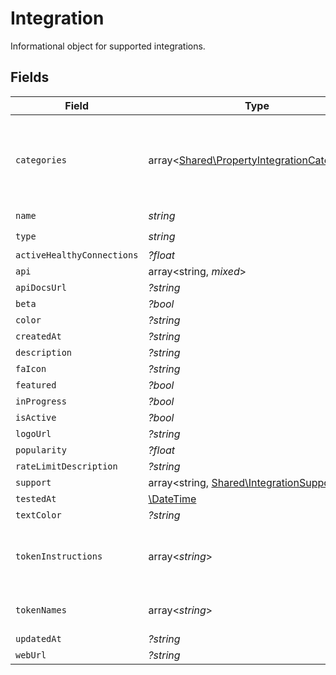# Integration

Informational object for supported integrations.


## Fields

| Field                                                                                               | Type                                                                                                | Required                                                                                            | Description                                                                                         |
| --------------------------------------------------------------------------------------------------- | --------------------------------------------------------------------------------------------------- | --------------------------------------------------------------------------------------------------- | --------------------------------------------------------------------------------------------------- |
| `categories`                                                                                        | array<[Shared\PropertyIntegrationCategories](../../Models/Shared/PropertyIntegrationCategories.md)> | :heavy_check_mark:                                                                                  | The categories of support solutions that this integration has                                       |
| `name`                                                                                              | *string*                                                                                            | :heavy_check_mark:                                                                                  | N/A                                                                                                 |
| `type`                                                                                              | *string*                                                                                            | :heavy_check_mark:                                                                                  | N/A                                                                                                 |
| `activeHealthyConnections`                                                                          | *?float*                                                                                            | :heavy_minus_sign:                                                                                  | N/A                                                                                                 |
| `api`                                                                                               | array<string, *mixed*>                                                                              | :heavy_minus_sign:                                                                                  | N/A                                                                                                 |
| `apiDocsUrl`                                                                                        | *?string*                                                                                           | :heavy_minus_sign:                                                                                  | N/A                                                                                                 |
| `beta`                                                                                              | *?bool*                                                                                             | :heavy_minus_sign:                                                                                  | N/A                                                                                                 |
| `color`                                                                                             | *?string*                                                                                           | :heavy_minus_sign:                                                                                  | N/A                                                                                                 |
| `createdAt`                                                                                         | *?string*                                                                                           | :heavy_minus_sign:                                                                                  | N/A                                                                                                 |
| `description`                                                                                       | *?string*                                                                                           | :heavy_minus_sign:                                                                                  | N/A                                                                                                 |
| `faIcon`                                                                                            | *?string*                                                                                           | :heavy_minus_sign:                                                                                  | N/A                                                                                                 |
| `featured`                                                                                          | *?bool*                                                                                             | :heavy_minus_sign:                                                                                  | N/A                                                                                                 |
| `inProgress`                                                                                        | *?bool*                                                                                             | :heavy_minus_sign:                                                                                  | N/A                                                                                                 |
| `isActive`                                                                                          | *?bool*                                                                                             | :heavy_minus_sign:                                                                                  | N/A                                                                                                 |
| `logoUrl`                                                                                           | *?string*                                                                                           | :heavy_minus_sign:                                                                                  | N/A                                                                                                 |
| `popularity`                                                                                        | *?float*                                                                                            | :heavy_minus_sign:                                                                                  | N/A                                                                                                 |
| `rateLimitDescription`                                                                              | *?string*                                                                                           | :heavy_minus_sign:                                                                                  | N/A                                                                                                 |
| `support`                                                                                           | array<string, [Shared\IntegrationSupport](../../Models/Shared/IntegrationSupport.md)>               | :heavy_minus_sign:                                                                                  | N/A                                                                                                 |
| `testedAt`                                                                                          | [\DateTime](https://www.php.net/manual/en/class.datetime.php)                                       | :heavy_minus_sign:                                                                                  | N/A                                                                                                 |
| `textColor`                                                                                         | *?string*                                                                                           | :heavy_minus_sign:                                                                                  | N/A                                                                                                 |
| `tokenInstructions`                                                                                 | array<*string*>                                                                                     | :heavy_minus_sign:                                                                                  | instructions for the user on how to find the token/key                                              |
| `tokenNames`                                                                                        | array<*string*>                                                                                     | :heavy_minus_sign:                                                                                  | if auth_types = 'token'                                                                             |
| `updatedAt`                                                                                         | *?string*                                                                                           | :heavy_minus_sign:                                                                                  | N/A                                                                                                 |
| `webUrl`                                                                                            | *?string*                                                                                           | :heavy_minus_sign:                                                                                  | N/A                                                                                                 |